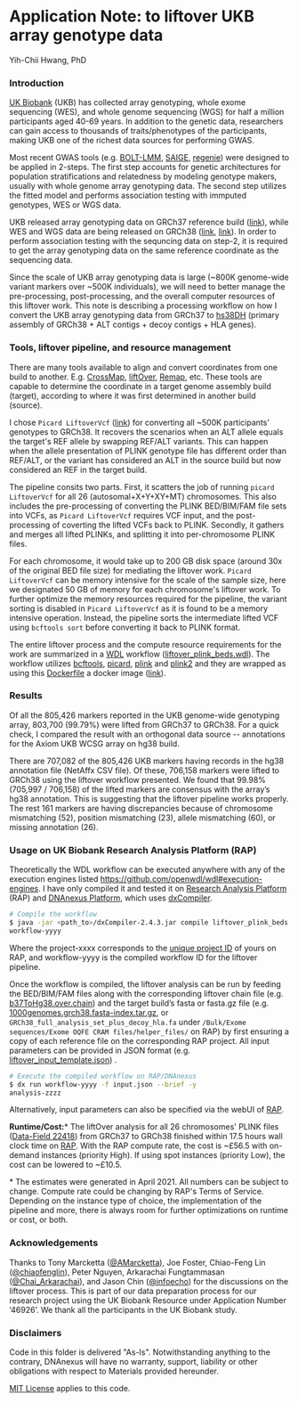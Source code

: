 # Application Note: to liftover UKB array genotype data

Yih-Chii Hwang, PhD

### Introduction

[UK Biobank](https://www.ukbiobank.ac.uk/) (UKB) has collected array genotyping, whole exome sequencing (WES), and whole genome sequencing (WGS) for half a million participants aged 40-69 years. In addition to the genetic data, researchers can gain access to thousands of traits/phenotypes of the participants, making UKB one of the richest data sources for performing GWAS. 

Most recent GWAS tools (e.g. [BOLT-LMM](https://alkesgroup.broadinstitute.org/BOLT-LMM/BOLT-LMM_manual.html), [SAIGE](https://github.com/weizhouUMICH/SAIGE), [regenie](https://rgcgithub.github.io/regenie/)) were designed to be applied in 2-steps. The first step accounts for genetic architectures for population stratifications and relatedness by modeling genotype makers, usually with whole genome array genotyping data. The second step utilizes the fitted model and performs association testing with immputed genotypes, WES or WGS data.  

UKB released array genotyping data on GRCh37 reference build ([link](https://biobank.ndph.ox.ac.uk/showcase/label.cgi?id=263)), while WES and WGS data are being released on GRCh38 ([link](https://biobank.ndph.ox.ac.uk/showcase/label.cgi?id=170), [link](https://biobank.ndph.ox.ac.uk/showcase/label.cgi?id=180)). In order to perform association testing with the sequncing data on step-2, it is required to get the array genotyping data on the same reference coordinate as the sequencing data. 

Since the scale of UKB array genotyping data is large (~800K genome-wide variant markers over ~500K individuals), we will need to better manage the pre-processing, post-processing, and the overall computer resources of this liftover work. This note is describing a processing workflow on how I convert the UKB array genotyping data from GRCh37 to [hs38DH](https://github.com/lh3/bwa/blob/master/bwakit/run-gen-ref#L13) (primary assembly of GRCh38 + ALT contigs + decoy contigs + HLA genes). 

### Tools, liftover pipeline, and resource management

There are many tools available to align and convert coordinates from one build to another. E.g. [CrossMap](http://crossmap.sourceforge.net/), [liftOver](https://genome-store.ucsc.edu/), [Remap](https://www.ncbi.nlm.nih.gov/genome/tools/remap/docs/api), etc. These tools are capable to determine the coordinate in a target genome assembly build (target), according to where it was first determined in another build (source).

I chose `Picard LiftoverVcf` ([link](https://gatk.broadinstitute.org/hc/en-us/articles/360037060932-LiftoverVcf-Picard-)) for converting all ~500K participants’ genotypes to GRCh38. It recovers the scenarios when an ALT allele equals the target's REF allele by swapping REF/ALT variants. This can happen when the allele presentation of PLINK genotype file has different order than REF/ALT, or the variant has considered an ALT in the source build but now considered an REF in the target build. 

The pipeline consits two parts. First, it scatters the job of running `picard LiftoverVcf` for all 26 (autosomal+X+Y+XY+MT) chromosomes. This also includes the pre-processing of converting the PLINK BED/BIM/FAM file sets into VCFs, as `Picard LiftoverVcf` requires VCF input, and the post-processing of coverting the lifted VCFs back to PLINK. Secondly, it gathers and merges all lifted PLINKs, and splitting it into per-chromosome PLINK files. 

For each chromosome, it would take up to 200 GB disk space (around 30x of the original BED file size) for mediating the liftover work. `Picard LiftoverVcf` can be memory intensive for the scale of the sample size, here we designated 50 GB of memory for each chromosome's liftover work. To further optimize the memory resources required for the pipeline, the variant sorting is disabled in `Picard LiftoverVcf` as it is found to be a memory intensive operation. Instead, the pipeline sorts the intermediate lifted VCF using `bcftools sort` before converting it back to PLINK format. 

The entire liftover process and the compute resource requirements for the work are summarized in a [WDL](https://github.com/openwdl) workflow ([liftover_plink_beds.wdl](liftover_plink_beds.wdl)). The workflow utilizes [bcftools](https://github.com/samtools/bcftools), [picard](https://github.com/broadinstitute/picard), [plink](https://www.cog-genomics.org/plink/) and [plink2](https://www.cog-genomics.org/plink/2.0/) and they are wrapped as using this [Dockerfile](docker/Dockerfile) a docker image ([link](https://quay.io/repository/yihchii/liftover_plink_beds)).  

### Results

Of all the 805,426 markers reported in the UKB genome-wide genotyping array, 803,700 (99.79%) were lifted from GRCh37 to GRCh38. For a quick check, I compared the result with an orthogonal data source -- annotations for the Axiom UKB WCSG array on hg38 build. 

There are 707,082 of the 805,426 UKB markers having records in the hg38 annotation file (NetAffx CSV file). Of these, 706,158 markers were lifted to GRCh38 using the liftover workflow presented. We found that 99.98% (705,997 / 706,158) of the lifted markers are consensus with the array’s hg38 annotation. This is suggesting that the liftover pipeline works properly. The rest 161 markers are having discrepancies because of chromosome mismatching (52), position mismatching (23), allele mismatching (60), or missing annotation (26). 

### Usage on UK Biobank Research Analysis Platform (RAP) 

Theoretically the WDL workflow can be executed anywhere with any of the execution engines listed https://github.com/openwdl/wdl#execution-engines. I have only compiled it and tested it on [Research Analysis Platform](https://ukbiobank.dnanexus.com) (RAP) and [DNAnexus Platform](https://platform.dnanexus.com), which uses [dxCompiler](https://github.com/dnanexus/dxCompiler). 

```bash
# Compile the workflow 
$ java -jar <path_to>/dxCompiler-2.4.3.jar compile liftover_plink_beds.wdl -project <project-xxxx>
workflow-yyyy
```

Where the project-xxxx corresponds to the [unique project ID](https://dnanexus.gitbook.io/uk-biobank-rap/getting-started/creating-a-project) of yours on RAP, and workflow-yyyy is the compiled workflow ID for the liftover pipeline.

Once the workflow is compiled, the liftover analysis can be run by feeding the BED/BIM/FAM files along with the corresponding liftover chain file (e.g. [b37ToHg38.over.chain](https://raw.githubusercontent.com/broadinstitute/gatk/master/scripts/funcotator/data_sources/gnomAD/b37ToHg38.over.chain)) and the target build’s fasta or fasta.gz file (e.g. [1000genomes.grch38.fasta-index.tar.gz](https://biobank.ndph.ox.ac.uk/showcase/refer.cgi?id=1000), or `GRCh38_full_analysis_set_plus_decoy_hla.fa` under `/Bulk/Exome sequences/Exome OQFE CRAM files/helper_files/` on RAP) by first ensuring a copy of each reference file on the corresponding RAP project. All input parameters can be provided in JSON format (e.g. [liftover_input_template.json](liftover_input_template.json)) . 

```bash
# Execute the compiled workflow on RAP/DNAnexus
$ dx run workflow-yyyy -f input.json --brief -y
analysis-zzzz
```

Alternatively, input parameters can also be specified via the webUI of [RAP](https://ukbiobank.dnanexus.com).

**Runtime/Cost:**\* The liftOver analysis for all 26 chromosomes' PLINK files ([Data-Field 22418](https://biobank.ndph.ox.ac.uk/showcase/field.cgi?id=22418)) from GRCh37 to GRCh38 finished within 17.5 hours wall clock time on [RAP](https://ukbiobank.dnanexus.com/landing). With the RAP compute rate, the cost is ~£56.5 with on-demand instances (priority High). If using spot instances (priority Low), the cost can be lowered to ~£10.5.

\* The estimates were generated in April 2021. All numbers can be subject to change. Compute rate could be changing by RAP's Terms of Service. Depending on the instance type of choice, the implementation of the pipeline and more, there is always room for further optimizations on runtime or cost, or both. 

### Acknowledgements

Thanks to Tony Marcketta ([@AMarcketta](https://twitter.com/amarcketta)), Joe Foster, Chiao-Feng Lin ([@chiaofenglin](https://twitter.com/chiaofenglin)), Peter Nguyen, Arkarachai Fungtammasan ([@Chai_Arkarachai](https://twitter.com/Chai_Arkarachai)), and Jason Chin ([@infoecho](https://twitter.com/infoecho)) for the discussions on the liftover process. This is part of our data preparation process for our research project using the UK Biobank Resource under Application Number ‘46926’. We thank all the participants in the UK Biobank study. 

### Disclaimers

Code in this folder is delivered "As-Is". Notwithstanding anything to the contrary, DNAnexus will have no warranty, support, liability or other obligations with respect to Materials provided hereunder.

[MIT License](https://github.com/dnanexus/UKB_RAP/blob/main/LICENSE) applies to this code.
